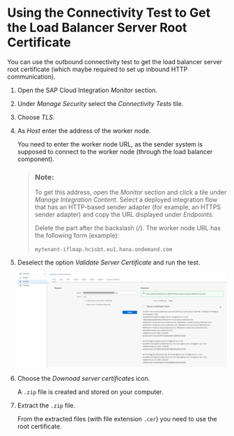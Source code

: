<!-- loio5d6cbf43cd9c4a0a8f9503152c8cc2c5 -->

# Using the Connectivity Test to Get the Load Balancer Server Root Certificate

You can use the outbound connectivity test to get the load balancer server root certificate \(which maybe required to set up inbound HTTP communication\).

1.  Open the SAP Cloud Integration *Monitor* section.
2.  Under *Manage Security* select the *Connectivity Tests* tile.

3.  Choose *TLS*.

4.  As *Host* enter the address of the worker node.

    You need to enter the worker node URL, as the sender system is supposed to connect to the worker node \(through the load balancer component\).

    > ### Note:  
    > To get this address, open the *Monitor* section and click a tile under *Manage Integration Content*. Select a deployed integration flow that has an HTTP-based sender adapter \(for example, an HTTPS sender adapter\) and copy the URL displayed under *Endpoints*.
    > 
    > Delete the part after the backslash \(/\). The worker node URL has the following form \(example\):
    > 
    > `mytenant-iflmap.hcisbt.eu1.hana.ondemand.com`

5.  Deselect the option *Validate Server Certificate* and run the test.

    ![](images/Connectivity_Test_Root_Certificate_78b3e9b.png)

6.  Choose the *Downoad server certificates* icon.

    A `.zip` file is created and stored on your computer.

7.  Extract the `.zip` file.

    From the extracted files \(with file extension `.cer`\) you need to use the root certificate.


